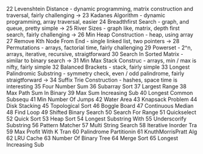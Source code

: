 22 Levenshtein Distance - dynamic programming, matrix construction and traversal, fairly challenging
-> 23 Kadanes Algorithm - dynamic programming, array traversal, easier
24 Breadthfirst Search - graph, and queue, pretty simple
-> 25 River Sizes - graph like, matrix, depth first search, fairly challenging
-> 26 Min Heap Construction - heap, using array
27 Remove Kth Node From End - single linked list, two pointers
-> 28 Permutations - arrays, factorial time, fairly challenging
29 Powerset - 2^n, arrays, iterative, recursive, straigtforward
30 Search In Sorted Matrix - similar to binary search
-> 31 Min Max Stack Construc - arrays, min / max is nifty, fairly simple
32 Balanced Brackets - stack, fairly simple
33 Longest Palindromic Substring - symmetry check, even / odd palindrome, fairly straigtforward
-> 34 Suffix Trie Construction - hashes, space time is interesting
35 Four Number Sum
36 Subarray Sort
37 Largest Range
38 Max Path Sum In Binary
39 Max Sum Increasing Sub
40 Longest Common Subsequ
41 Min Number Of Jumps
42 Water Area
43 Knapsack Problem
44 Disk Stacking
45 Topological Sort
46 Boggle Board
47 Continuous Median
48 Find Loop
49 Shifted Binary Search
50 Search For Range
51 Quickselect
52 Quick Sort
53 Heap Sort
54 Longest Substring With
55 Underscorify Substring
56 Pattern Matcher
57 Multi String Search
58 Iterative Inorder Tra
59 Max Profit With K Tran
60 Palindrome Partitionin
61 KnuthMorrisPratt Alg
62 LRU Cache
63 Number Of Binary Tree 
64 Merge Sort
65 Longest Increasing Sub

